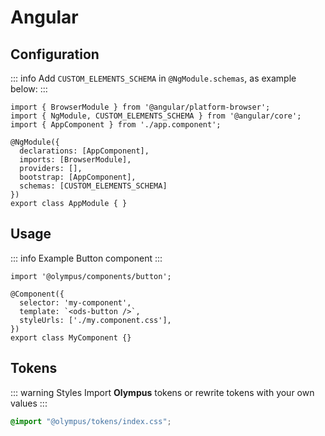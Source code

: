 # Angular

## Configuration

::: info
Add `CUSTOM_ELEMENTS_SCHEMA` in `@NgModule.schemas`, as example below:
:::

```ts{2,10}
import { BrowserModule } from '@angular/platform-browser';
import { NgModule, CUSTOM_ELEMENTS_SCHEMA } from '@angular/core';
import { AppComponent } from './app.component';

@NgModule({
  declarations: [AppComponent],
  imports: [BrowserModule],
  providers: [],
  bootstrap: [AppComponent],
  schemas: [CUSTOM_ELEMENTS_SCHEMA]
})
export class AppModule { }

```

## Usage

::: info Example
Button component
:::

```ts{1,5}
import '@olympus/components/button';

@Component({
  selector: 'my-component',
  template: `<ods-button />`,
  styleUrls: ['./my.component.css'],
})
export class MyComponent {}
```

## Tokens

::: warning Styles
Import **Olympus** tokens or rewrite tokens with your own values
:::

```css
@import "@olympus/tokens/index.css";
```
